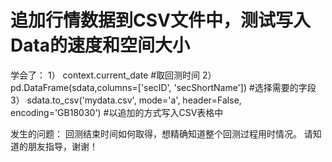 # 追加行情数据到CSV文件中，测试写入Data的速度和空间大小

学会了：
1） context.current_date #取回测时间
2） pd.DataFrame(sdata,columns=['secID', 'secShortName']) #选择需要的字段
3） sdata.to_csv('mydata.csv', mode='a', header=False, encoding='GB18030') #以追加的方式写入CSV表格中

发生的问题：
回测结束时间如何取得，想精确知道整个回测过程用时情况。
请知道的朋友指导，谢谢！